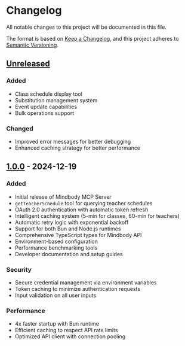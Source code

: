# Changelog

All notable changes to this project will be documented in this file.

The format is based on [Keep a Changelog](https://keepachangelog.com/en/1.0.0/),
and this project adheres to [Semantic Versioning](https://semver.org/spec/v2.0.0.html).

## [Unreleased]

### Added
- Class schedule display tool
- Substitution management system
- Event update capabilities
- Bulk operations support

### Changed
- Improved error messages for better debugging
- Enhanced caching strategy for better performance

## [1.0.0] - 2024-12-19

### Added
- Initial release of Mindbody MCP Server
- `getTeacherSchedule` tool for querying teacher schedules
- OAuth 2.0 authentication with automatic token refresh
- Intelligent caching system (5-min for classes, 60-min for teachers)
- Automatic retry logic with exponential backoff
- Support for both Bun and Node.js runtimes
- Comprehensive TypeScript types for Mindbody API
- Environment-based configuration
- Performance benchmarking tools
- Developer documentation and setup guides

### Security
- Secure credential management via environment variables
- Token caching to minimize authentication requests
- Input validation on all user inputs

### Performance
- 4x faster startup with Bun runtime
- Efficient caching to respect API rate limits
- Optimized API client with connection pooling

[Unreleased]: https://github.com/yourusername/mindbody-mcp/compare/v1.0.0...HEAD
[1.0.0]: https://github.com/yourusername/mindbody-mcp/releases/tag/v1.0.0
